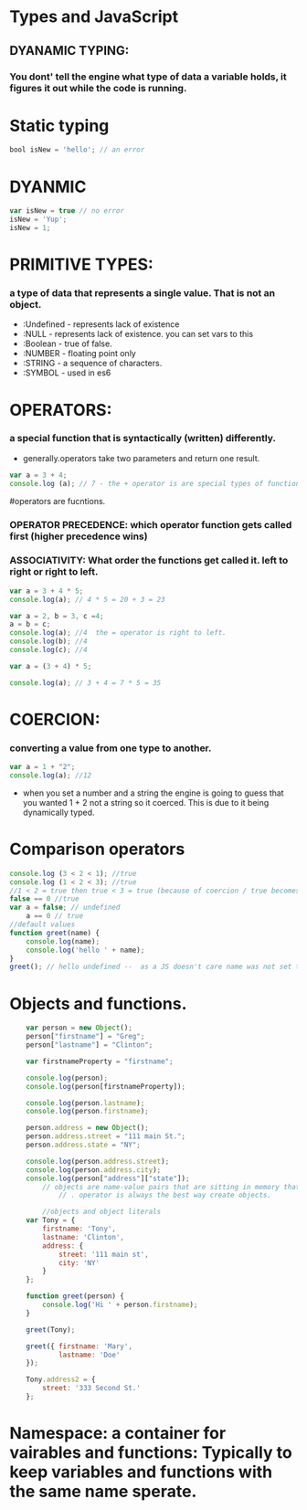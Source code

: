 # Types and JavaScript

## DYANAMIC TYPING: 
### You dont' tell the engine what type of data a variable holds, it figures it out while the code is running.
# Static typing
```javascript
bool isNew = 'hello'; // an error
```
# DYANMIC
```javascript
var isNew = true // no error
isNew = 'Yup';
isNew = 1;
```
# PRIMITIVE TYPES:
### a type of data that represents a single value. That is not an object.
+ :Undefined - represents lack of existence
+ :NULL -  represents lack of existence. you can set vars to this 
+ :Boolean - true of false.
+ :NUMBER - floating point only
+ :STRING - a sequence of characters.
+ :SYMBOL - used in es6
    
# OPERATORS: 
### a special function that is syntactically (written)  differently.
+ generally.operators take two parameters and return one result.
```javascript
var a = 3 + 4;
console.log (a); // 7 - the + operator is are special types of functions. it can be look at the same a writting an normal function
```
#operators are fucntions.
### OPERATOR PRECEDENCE: which operator function gets called first (higher precedence wins) 

### ASSOCIATIVITY: What order the functions get called it. left to right or right to left.
```javascript
var a = 3 + 4 * 5;
console.log(a); // 4 * 5 = 20 + 3 = 23

var a = 2, b = 3, c =4;
a = b = c;
console.log(a); //4  the = operator is right to left.
console.log(b); //4
console.log(c); //4

var a = (3 + 4) * 5;

console.log(a); // 3 + 4 = 7 * 5 = 35
```
# COERCION: 
### converting a value from one type to another.
```javascript 
var a = 1 + "2";
console.log(a); //12  
```
+ when you set a number and a string the engine is going to guess that you wanted 1 + 2 not a string so it coerced. This is due to it being dynamically typed.

# Comparison operators
```javascript
console.log (3 < 2 < 1); //true
console.log (1 < 2 < 3); //true 
//1 < 2 = true then true < 3 = true (because of coercion / true becomes 0)
false == 0 //true
var a = false; // undefined
    a == 0 // true
//default values
function greet(name) {
    console.log(name);
    console.log('hello ' + name);
}
greet(); // hello undefined --  as a JS doesn't care name was not set to a var. It created it and put it in the name space and set to undefined.
```
# Objects and functions.
```javascript
    var person = new Object();
    person["firstname"] = "Greg";
    person["lastname"] = "Clinton";

    var firstnameProperty = "firstname";

    console.log(person);
    console.log(person[firstnameProperty]);

    console.log(person.lastname);
    console.log(person.firstname);

    person.address = new Object();
    person.address.street = "111 main St.";
    person.address.state = "NY";

    console.log(person.address.street);
    console.log(person.address.city);
    console.log(person["address"]["state"]);
        // objects are name-value pairs that are sitting in memory that contain other name-value pairs. 
            // . operator is always the best way create objects.

        //objects and object literals
    var Tony = { 
        firstname: 'Tony', 
        lastname: 'Clinton',
        address: {
            street: '111 main st',
            city: 'NY'
        }
    }; 

    function greet(person) {
        console.log('Hi ' + person.firstname);
    }

    greet(Tony);

    greet({ firstname: 'Mary',
            lastname: 'Doe'
    });

    Tony.address2 = {
        street: '333 Second St.'
    };
```            
# Namespace: a container for vairables and functions: Typically to keep variables and functions with the same name sperate.
